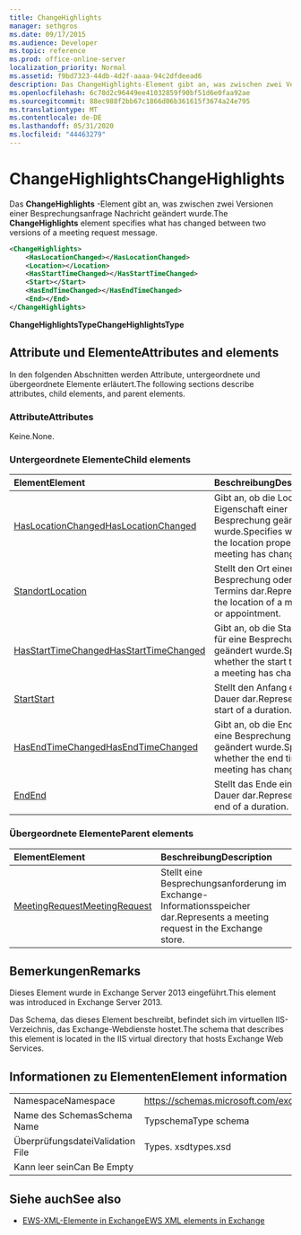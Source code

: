 ```yaml
---
title: ChangeHighlights
manager: sethgros
ms.date: 09/17/2015
ms.audience: Developer
ms.topic: reference
ms.prod: office-online-server
localization_priority: Normal
ms.assetid: f9bd7323-44db-4d2f-aaaa-94c2dfdeead6
description: Das ChangeHighlights-Element gibt an, was zwischen zwei Versionen einer Besprechungsanfrage Nachricht geändert wurde.
ms.openlocfilehash: 6c78d2c96449ee41032859f90bf51d6e0faa92ae
ms.sourcegitcommit: 88ec988f2bb67c1866d06b361615f3674a24e795
ms.translationtype: MT
ms.contentlocale: de-DE
ms.lasthandoff: 05/31/2020
ms.locfileid: "44463279"
---
```

# <a name="changehighlights"></a><span data-ttu-id="f5d62-103">ChangeHighlights</span><span class="sxs-lookup"><span data-stu-id="f5d62-103">ChangeHighlights</span></span>

<span data-ttu-id="f5d62-104">Das **ChangeHighlights** -Element gibt an, was zwischen zwei Versionen einer Besprechungsanfrage Nachricht geändert wurde.</span><span class="sxs-lookup"><span data-stu-id="f5d62-104">The **ChangeHighlights** element specifies what has changed between two versions of a meeting request message.</span></span> 
  
```XML
<ChangeHighlights>
    <HasLocationChanged></HasLocationChanged>
    <Location></Location>
    <HasStartTimeChanged></HasStartTimeChanged>
    <Start></Start>
    <HasEndTimeChanged></HasEndTimeChanged>
    <End></End>
</ChangeHighlights>
```

 <span data-ttu-id="f5d62-105">**ChangeHighlightsType**</span><span class="sxs-lookup"><span data-stu-id="f5d62-105">**ChangeHighlightsType**</span></span>
## <a name="attributes-and-elements"></a><span data-ttu-id="f5d62-106">Attribute und Elemente</span><span class="sxs-lookup"><span data-stu-id="f5d62-106">Attributes and elements</span></span>

<span data-ttu-id="f5d62-107">In den folgenden Abschnitten werden Attribute, untergeordnete und übergeordnete Elemente erläutert.</span><span class="sxs-lookup"><span data-stu-id="f5d62-107">The following sections describe attributes, child elements, and parent elements.</span></span>
  
### <a name="attributes"></a><span data-ttu-id="f5d62-108">Attribute</span><span class="sxs-lookup"><span data-stu-id="f5d62-108">Attributes</span></span>

<span data-ttu-id="f5d62-109">Keine.</span><span class="sxs-lookup"><span data-stu-id="f5d62-109">None.</span></span>
  
### <a name="child-elements"></a><span data-ttu-id="f5d62-110">Untergeordnete Elemente</span><span class="sxs-lookup"><span data-stu-id="f5d62-110">Child elements</span></span>

|<span data-ttu-id="f5d62-111">**Element**</span><span class="sxs-lookup"><span data-stu-id="f5d62-111">**Element**</span></span>|<span data-ttu-id="f5d62-112">**Beschreibung**</span><span class="sxs-lookup"><span data-stu-id="f5d62-112">**Description**</span></span>|
|:-----|:-----|
|[<span data-ttu-id="f5d62-113">HasLocationChanged</span><span class="sxs-lookup"><span data-stu-id="f5d62-113">HasLocationChanged</span></span>](haslocationchanged.md) <br/> |<span data-ttu-id="f5d62-114">Gibt an, ob die Location-Eigenschaft einer Besprechung geändert wurde.</span><span class="sxs-lookup"><span data-stu-id="f5d62-114">Specifies whether the location property of a meeting has changed.</span></span>  <br/> |
|[<span data-ttu-id="f5d62-115">Standort</span><span class="sxs-lookup"><span data-stu-id="f5d62-115">Location</span></span>](location.md) <br/> |<span data-ttu-id="f5d62-116">Stellt den Ort einer Besprechung oder eines Termins dar.</span><span class="sxs-lookup"><span data-stu-id="f5d62-116">Represents the location of a meeting or appointment.</span></span>  <br/> |
|[<span data-ttu-id="f5d62-117">HasStartTimeChanged</span><span class="sxs-lookup"><span data-stu-id="f5d62-117">HasStartTimeChanged</span></span>](hasstarttimechanged.md) <br/> |<span data-ttu-id="f5d62-118">Gibt an, ob die Startzeit für eine Besprechung geändert wurde.</span><span class="sxs-lookup"><span data-stu-id="f5d62-118">Specifies whether the start time for a meeting has changed.</span></span>  <br/> |
|[<span data-ttu-id="f5d62-119">Start</span><span class="sxs-lookup"><span data-stu-id="f5d62-119">Start</span></span>](start.md) <br/> |<span data-ttu-id="f5d62-120">Stellt den Anfang einer Dauer dar.</span><span class="sxs-lookup"><span data-stu-id="f5d62-120">Represents the start of a duration.</span></span>  <br/> |
|[<span data-ttu-id="f5d62-121">HasEndTimeChanged</span><span class="sxs-lookup"><span data-stu-id="f5d62-121">HasEndTimeChanged</span></span>](hasendtimechanged.md) <br/> |<span data-ttu-id="f5d62-122">Gibt an, ob die Endzeit für eine Besprechung geändert wurde.</span><span class="sxs-lookup"><span data-stu-id="f5d62-122">Specifies whether the end time for a meeting has changed.</span></span>  <br/> |
|[<span data-ttu-id="f5d62-123">End</span><span class="sxs-lookup"><span data-stu-id="f5d62-123">End </span></span>](end-ex15websvcsotherref.md) <br/> |<span data-ttu-id="f5d62-124">Stellt das Ende einer Dauer dar.</span><span class="sxs-lookup"><span data-stu-id="f5d62-124">Represents the end of a duration.</span></span>  <br/> |
   
### <a name="parent-elements"></a><span data-ttu-id="f5d62-125">Übergeordnete Elemente</span><span class="sxs-lookup"><span data-stu-id="f5d62-125">Parent elements</span></span>

|<span data-ttu-id="f5d62-126">**Element**</span><span class="sxs-lookup"><span data-stu-id="f5d62-126">**Element**</span></span>|<span data-ttu-id="f5d62-127">**Beschreibung**</span><span class="sxs-lookup"><span data-stu-id="f5d62-127">**Description**</span></span>|
|:-----|:-----|
|[<span data-ttu-id="f5d62-128">MeetingRequest</span><span class="sxs-lookup"><span data-stu-id="f5d62-128">MeetingRequest</span></span>](meetingrequest.md) <br/> |<span data-ttu-id="f5d62-129">Stellt eine Besprechungsanforderung im Exchange-Informationsspeicher dar.</span><span class="sxs-lookup"><span data-stu-id="f5d62-129">Represents a meeting request in the Exchange store.</span></span>  <br/> |
   
## <a name="remarks"></a><span data-ttu-id="f5d62-130">Bemerkungen</span><span class="sxs-lookup"><span data-stu-id="f5d62-130">Remarks</span></span>

<span data-ttu-id="f5d62-131">Dieses Element wurde in Exchange Server 2013 eingeführt.</span><span class="sxs-lookup"><span data-stu-id="f5d62-131">This element was introduced in Exchange Server 2013.</span></span>
  
<span data-ttu-id="f5d62-132">Das Schema, das dieses Element beschreibt, befindet sich im virtuellen IIS-Verzeichnis, das Exchange-Webdienste hostet.</span><span class="sxs-lookup"><span data-stu-id="f5d62-132">The schema that describes this element is located in the IIS virtual directory that hosts Exchange Web Services.</span></span>
  
## <a name="element-information"></a><span data-ttu-id="f5d62-133">Informationen zu Elementen</span><span class="sxs-lookup"><span data-stu-id="f5d62-133">Element information</span></span>

|||
|:-----|:-----|
|<span data-ttu-id="f5d62-134">Namespace</span><span class="sxs-lookup"><span data-stu-id="f5d62-134">Namespace</span></span>  <br/> |https://schemas.microsoft.com/exchange/services/2006/types  <br/> |
|<span data-ttu-id="f5d62-135">Name des Schemas</span><span class="sxs-lookup"><span data-stu-id="f5d62-135">Schema Name</span></span>  <br/> |<span data-ttu-id="f5d62-136">Typschema</span><span class="sxs-lookup"><span data-stu-id="f5d62-136">Type schema</span></span>  <br/> |
|<span data-ttu-id="f5d62-137">Überprüfungsdatei</span><span class="sxs-lookup"><span data-stu-id="f5d62-137">Validation File</span></span>  <br/> |<span data-ttu-id="f5d62-138">Types. xsd</span><span class="sxs-lookup"><span data-stu-id="f5d62-138">types.xsd</span></span>  <br/> |
|<span data-ttu-id="f5d62-139">Kann leer sein</span><span class="sxs-lookup"><span data-stu-id="f5d62-139">Can Be Empty</span></span>  <br/> ||
   
## <a name="see-also"></a><span data-ttu-id="f5d62-140">Siehe auch</span><span class="sxs-lookup"><span data-stu-id="f5d62-140">See also</span></span>



- [<span data-ttu-id="f5d62-141">EWS-XML-Elemente in Exchange</span><span class="sxs-lookup"><span data-stu-id="f5d62-141">EWS XML elements in Exchange</span></span>](ews-xml-elements-in-exchange.md)

